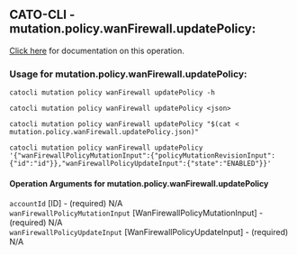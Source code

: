 
## CATO-CLI - mutation.policy.wanFirewall.updatePolicy:
[Click here](https://api.catonetworks.com/documentation/#mutation-mutation.policy.wanFirewall.updatePolicy) for documentation on this operation.

### Usage for mutation.policy.wanFirewall.updatePolicy:

`catocli mutation policy wanFirewall updatePolicy -h`

`catocli mutation policy wanFirewall updatePolicy <json>`

`catocli mutation policy wanFirewall updatePolicy "$(cat < mutation.policy.wanFirewall.updatePolicy.json)"`

`catocli mutation policy wanFirewall updatePolicy '{"wanFirewallPolicyMutationInput":{"policyMutationRevisionInput":{"id":"id"}},"wanFirewallPolicyUpdateInput":{"state":"ENABLED"}}'`


#### Operation Arguments for mutation.policy.wanFirewall.updatePolicy ####

`accountId` [ID] - (required) N/A    
`wanFirewallPolicyMutationInput` [WanFirewallPolicyMutationInput] - (required) N/A    
`wanFirewallPolicyUpdateInput` [WanFirewallPolicyUpdateInput] - (required) N/A    
